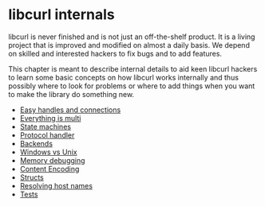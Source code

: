 # libcurl internals

libcurl is never finished and is not just an off-the-shelf product. It is a
living project that is improved and modified on almost a daily basis. We
depend on skilled and interested hackers to fix bugs and to add features.

This chapter is meant to describe internal details to aid keen libcurl hackers
to learn some basic concepts on how libcurl works internally and thus possibly
where to look for problems or where to add things when you want to make the
library do something new.

 * [Easy handles and connections](internals/easy.md)
 * [Everything is multi](internals/multi.md)
 * [State machines](internals/statemachines.md)
 * [Protocol handler](internals/handler.md)
 * [Backends](internals/backends.md)
 * [Windows vs Unix](internals/windows-vs-unix.md)
 * [Memory debugging](internals/memory-debugging.md)
 * [Content Encoding](internals/content-encoding.md)
 * [Structs](internals/structs.md)
 * [Resolving host names](internals/resolving.md)
 * [Tests](internals/tests.md)
